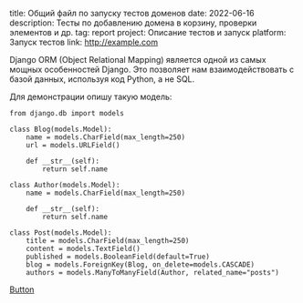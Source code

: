﻿title: Общий файл по запуску тестов доменов
date: 2022-06-16
description: Тесты по добавлению домена в корзину, проверки элементов и др.
tag: report
project: Описание тестов и запуск
platform: Запуск тестов
link: http://example.com

Django ORM (Object Relational Mapping) является одной из самых мощных особенностей Django. Это позволяет нам взаимодействовать с базой данных, используя код Python, а не SQL.

Для демонстрации опишу такую модель:

	from django.db import models

	class Blog(models.Model):
	    name = models.CharField(max_length=250)
	    url = models.URLField()

	    def __str__(self):
	        return self.name

	class Author(models.Model):
	    name = models.CharField(max_length=250)

	    def __str__(self):
	        return self.name

	class Post(models.Model):
	    title = models.CharField(max_length=250)
	    content = models.TextField()
	    published = models.BooleanField(default=True)
	    blog = models.ForeignKey(Blog, on_delete=models.CASCADE)
	    authors = models.ManyToManyField(Author, related_name="posts")

<a href="/run" class="gradient-button" target="_blank">Button</a>

